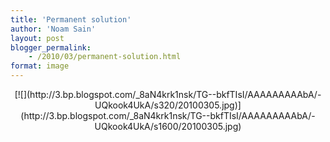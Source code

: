 ```yaml
---
title: 'Permanent solution'
author: 'Noam Sain'
layout: post
blogger_permalink:
    - /2010/03/permanent-solution.html
format: image
---
```


<div style="clear: both; text-align: center;">[![](http://3.bp.blogspot.com/_8aN4krk1nsk/TG--bkfTIsI/AAAAAAAAAbA/-UQkook4UkA/s320/20100305.jpg)](http://3.bp.blogspot.com/_8aN4krk1nsk/TG--bkfTIsI/AAAAAAAAAbA/-UQkook4UkA/s1600/20100305.jpg)</div>